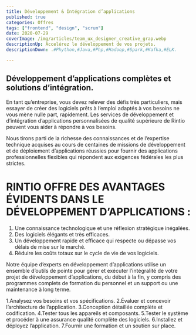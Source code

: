 ```yaml
---
title: Développement & Intégration d’applications
published: true
categories: Offres
tags: ["frontend", "design", "scrum"]
date: 2020-07-29
coverImage: /img/articles/team_ux_designer_creative_grap.webp
descriptionUp: Accelérez le développement de vos projets.
descriptionDown: .#Phython,#Java,#Php,#Hadoop,#Spark,#Kafka,#ELK.

--- 
```


## Développement d’applications complètes et solutions d’intégration.

En tant qu’entreprise, vous devez relever des défis très particuliers, mais essayer de créer des logiciels prêts à l’emploi adaptés à vos besoins ne vous mène nulle part, rapidement. Les services de développement et d’intégration d’applications personnalisées de qualité supérieure de Rintio peuvent vous aider à répondre à vos besoins.

Nous tirons parti de la richesse des connaissances et de l’expertise technique acquises au cours de centaines de missions de développement et de déploiement d’applications réussies pour fournir des applications professionnelles flexibles qui répondent aux exigences fédérales les plus strictes.

# RINTIO OFFRE DES AVANTAGES ÉVIDENTS DANS LE DÉVELOPPEMENT D’APPLICATIONS :

1.  Une connaissance technologique et une réflexion stratégique inégalées.
2.  Des logiciels élégants et très efficaces.
3.  Un développement rapide et efficace qui respecte ou dépasse vos délais de mise sur le marché.
4.  Réduire les coûts totaux sur le cycle de vie de vos logiciels.

Notre équipe d’experts en développement d’applications utilise un ensemble d’outils de pointe pour gérer et exécuter l’intégralité de votre projet de développement d’applications, du début à la fin, y compris des programmes complets de formation du personnel et un support ou une maintenance à long terme.

1.Analysez vos besoins et vos spécifications.
2.Évaluer et concevoir l’architecture de l’application.
3.Conception détaillée complète et codification.
4.Tester tous les appareils et composants.
5.Tester le système et procéder à une assurance qualité complète des logiciels.
6.Installez et déployez l’application.
7.Fournir une formation et un soutien sur place.

